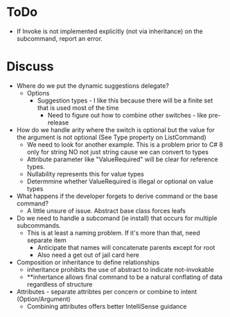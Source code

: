 # ToDo
* If Invoke is not implemented explicitly (not via inheritance) on the subcommand, report an error.

# Discuss
* Where do we put the dynamic suggestions delegate?
  * Options
    * Suggestion types - I like this because there will be a finite set that is used most of the time
      * Need to figure out how to combine other switches - like pre-release
* How do we handle arity where the switch is optional but the value for the argument is not optional (See Type property on ListCommand)
  * We need to look for another example. This is a problem prior to C# 8 only for string NO not just string cause we can convert to types
  * Attribute parameter like "ValueRequired" will be clear for reference types.
  * Nullability represents this for value types
  * Determmine whether ValueRequired is illegal or optional on value types
* What happens if the developer forgets to derive command or the base command?
  * A little unsure of issue. Abstract base class forces leafs
* Do we need to handle a subcomand (ie install) that occurs for multiple subcommands.
  * This is at least a naming problem. If it's more than that, need separate item
    * Anticipate that names will concatenate parents except for root
    * Also need a get out of jail card here
 * Composition or inheritance to define relationships
   * inheritance prohibits the use of abstract to indicate not-invokable 
   * **inhertance allows final command to be a natural conflating of data regardless of structure
* Attributes -  separate attribtes per concern or combine to intent (Option/Argument)
  * Combining attributes offers better IntelliSense guidance

